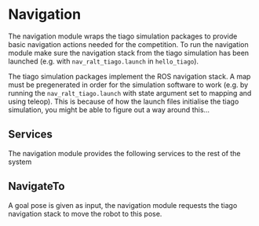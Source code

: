 # Navigation

The navigation module wraps the tiago simulation packages to provide basic navigation actions needed for the competition. To run the navigation module make sure the navigation stack from the tiago simulation has been launched (e.g. with `nav_ralt_tiago.launch` in `hello_tiago`).

The tiago simulation packages implement the ROS navigation stack. A map must be pregenerated in order for the simulation software to work (e.g. by running the `nav_ralt_tiago.launch` with state argument set to mapping and using teleop). This is because of how the launch files initialise the tiago simulation, you might be able to figure out a way around this...

## Services

The navigation module provides the following services to the rest of the system

## NavigateTo

A goal pose is given as input, the navigation module requests the tiago navigation stack to move the robot to this pose. 
